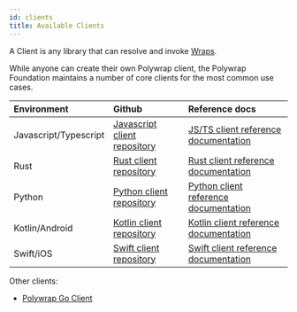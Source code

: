 ```yaml
---
id: clients
title: Available Clients
---
```


A Client is any library that can resolve and invoke [Wraps](./concepts/wraps).

While anyone can create their own Polywrap client, the Polywrap Foundation maintains a number of core clients for the most common use cases.

| Environment | Github | Reference docs |
|:---|:---|:---|
| Javascript/Typescript | [Javascript client repository](https://github.com/polywrap/javascript-client) | [JS/TS client reference documentation](https://polywrap.github.io/javascript-client/) |
| Rust | [Rust client repository](https://github.com/polywrap/rust-client) | [Rust client reference documentation](https://polywrap.github.io/rust-client/polywrap/index.html) |
| Python | [Python client repository](https://github.com/polywrap/python-client) | [Python client reference documentation](https://polywrap-client.readthedocs.io) |
| Kotlin/Android | [Kotlin client repository](https://github.com/polywrap/kotlin-client) | [Kotlin client reference documentation](https://kotlin.client.polywrap.io/) |
| Swift/iOS | [Swift client repository](https://github.com/polywrap/swift-client) | [Swift client reference documentation](https://polywrap.github.io/swift-client/documentation/polywrapclient) |

Other clients:
- [Polywrap Go Client](https://github.com/polywrap/go-client)
